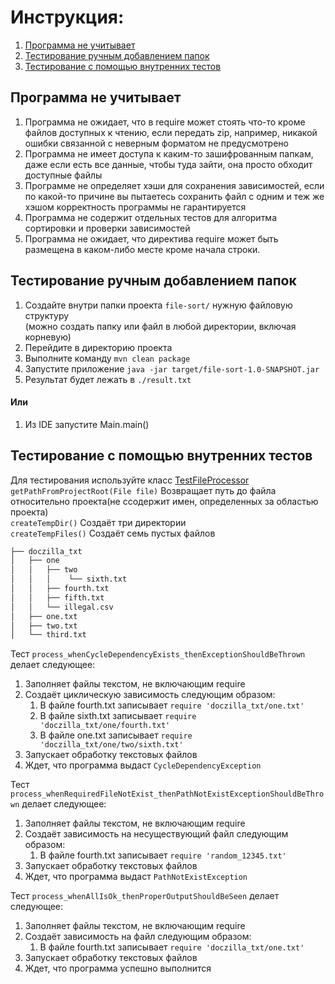 # Инструкция:

1. [Программа не учитывает](#Программа-не-учитывает)
1. [Тестирование ручным добавлением папок](#Тестирование-ручным-добавлением-папок)
2. [Тестирование с помощью внутренних тестов](#Тестирование-с-помощью-внутренних-тестов)

## Программа не учитывает

1. Программа не ожидает, что в require может стоять что-то кроме файлов доступных к чтению, если передать zip, например,
   никакой ошибки связанной с неверным форматом не предусмотрено
2. Программа не имеет доступа к каким-то зашифрованным папкам, даже если есть все данные, чтобы туда зайти, она просто
   обходит доступные файлы
3. Программе не определяет хэши для сохранения зависимостей, если по какой-то причине вы пытаетесь сохранить файл с
   одним и теж же хэшом корректность программы не гарантируется
4. Программа не содержит отдельных тестов для алгоритма сортировки и проверки зависимостей
5. Программа не ожидает, что директива require может быть размещена в каком-либо месте кроме начала строки.

## Тестирование ручным добавлением папок

1. Создайте внутри папки проекта ``file-sort/`` нужную файловую структуру  
(можно создать папку или файл в любой директории, включая корневую)
1. Перейдите в директорию проекта
1. Выполните команду ``mvn clean package``
1. Запустите приложение ``java -jar target/file-sort-1.0-SNAPSHOT.jar``
1. Результат будет лежать в ``./result.txt``

#### Или

1. Из IDE запустите Main.main()

## Тестирование с помощью внутренних тестов

Для тестирования используйте класс [TestFileProcessor](./src/test/java/TestFileProcessor.java)  
``getPathFromProjectRoot(File file)`` Возвращает путь до файла относительно проекта(не ссодержит имен, определенных за областью проекта)  
``createTempDir()`` Создаёт три директории  
``createTempFiles()`` Создаёт семь пустых файлов

```bash
├── doczilla_txt
│   ├── one
│   │   ├── two
│   │   │    └── sixth.txt
│   │   ├── fourth.txt
│   │   ├── fifth.txt
│   │   └── illegal.csv
│   ├── one.txt
│   ├── two.txt
│   └── third.txt
```

Тест ``process_whenCycleDependencyExists_thenExceptionShouldBeThrown`` делает следующее:
1. Заполняет файлы текстом, не включающим require
1. Создаёт циклическую зависимость следующим образом:
    1. В файле fourth.txt записывает ``require 'doczilla_txt/one.txt'``
    1. В файле sixth.txt записывает ``require 'doczilla_txt/one/fourth.txt'``
    1. В файле one.txt записывает ``require 'doczilla_txt/one/two/sixth.txt'``
1. Запускает обработку текстовых файлов
1. Ждет, что программа выдаст ``CycleDependencyException``

Тест ``process_whenRequiredFileNotExist_thenPathNotExistExceptionShouldBeThrown`` делает следующее:

1. Заполняет файлы текстом, не включающим require
1. Создаёт зависимость на несуществующий файл следующим образом:
    1. В файле fourth.txt записывает ``require 'random_12345.txt'``
1. Запускает обработку текстовых файлов
1. Ждет, что программа выдаст ``PathNotExistException``

Тест ``process_whenAllIsOk_thenProperOutputShouldBeSeen`` делает следующее:

1. Заполняет файлы текстом, не включающим require
1. Создаёт зависимость на файл следующим образом:
    1. В файле fourth.txt записывает ``require 'doczilla_txt/one.txt'``
1. Запускает обработку текстовых файлов
1. Ждет, что программа успешно выполнится